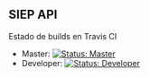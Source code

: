 ## SIEP API
Estado de builds en Travis CI

* Master: [![Status: Master](https://travis-ci.org/MaTiUs77/LaravelApi.svg?branch=master)](https://travis-ci.org/MaTiUs77/LaravelApi)
* Developer: [![Status: Developer](https://travis-ci.org/MaTiUs77/LaravelApi.svg?branch=developer)](https://travis-ci.org/MaTiUs77/LaravelApi)
